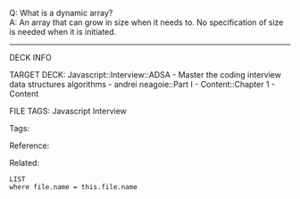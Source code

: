 Q: What is a dynamic array?  
A: An array that can grow in size when it needs to. No specification of size is needed when it is initiated.
<!--ID: 1690032123988-->

---

DECK INFO

TARGET DECK: Javascript::Interview::ADSA - Master the coding interview data structures algorithms - andrei neagoie::Part I - Content::Chapter 1 - Content

FILE TAGS: Javascript Interview

Tags:

Reference:

Related:

```dataview
LIST
where file.name = this.file.name
```
